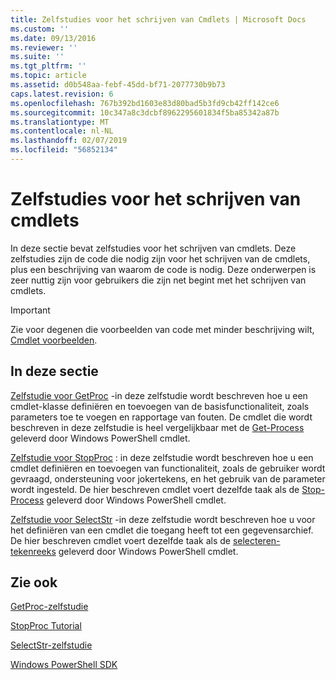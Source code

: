 ```yaml
---
title: Zelfstudies voor het schrijven van Cmdlets | Microsoft Docs
ms.custom: ''
ms.date: 09/13/2016
ms.reviewer: ''
ms.suite: ''
ms.tgt_pltfrm: ''
ms.topic: article
ms.assetid: d0b548aa-febf-45dd-bf71-2077730b9b73
caps.latest.revision: 6
ms.openlocfilehash: 767b392bd1603e83d80bad5b3fd9cb42ff142ce6
ms.sourcegitcommit: 10c347a8c3dcbf8962295601834f5ba85342a87b
ms.translationtype: MT
ms.contentlocale: nl-NL
ms.lasthandoff: 02/07/2019
ms.locfileid: "56852134"
---
```

# <a name="tutorials-for-writing-cmdlets"></a>Zelfstudies voor het schrijven van cmdlets

In deze sectie bevat zelfstudies voor het schrijven van cmdlets. Deze zelfstudies zijn de code die nodig zijn voor het schrijven van de cmdlets, plus een beschrijving van waarom de code is nodig. Deze onderwerpen is zeer nuttig zijn voor gebruikers die zijn net begint met het schrijven van cmdlets.

> [!IMPORTANT]
> Zie voor degenen die voorbeelden van code met minder beschrijving wilt, [Cmdlet voorbeelden](./cmdlet-samples.md).

## <a name="in-this-section"></a>In deze sectie

[Zelfstudie voor GetProc](./getproc-tutorial.md) -in deze zelfstudie wordt beschreven hoe u een cmdlet-klasse definiëren en toevoegen van de basisfunctionaliteit, zoals parameters toe te voegen en rapportage van fouten. De cmdlet die wordt beschreven in deze zelfstudie is heel vergelijkbaar met de [Get-Process](/powershell/module/Microsoft.PowerShell.Management/Get-Process) geleverd door Windows PowerShell cmdlet.

[Zelfstudie voor StopProc](./stopproc-tutorial.md) : in deze zelfstudie wordt beschreven hoe u een cmdlet definiëren en toevoegen van functionaliteit, zoals de gebruiker wordt gevraagd, ondersteuning voor jokertekens, en het gebruik van de parameter wordt ingesteld. De hier beschreven cmdlet voert dezelfde taak als de [Stop-Process](/powershell/module/Microsoft.PowerShell.Management/Stop-Process) geleverd door Windows PowerShell cmdlet.

[Zelfstudie voor SelectStr](./selectstr-tutorial.md) -in deze zelfstudie wordt beschreven hoe u voor het definiëren van een cmdlet die toegang heeft tot een gegevensarchief. De hier beschreven cmdlet voert dezelfde taak als de [selecteren-tekenreeks](/powershell/module/microsoft.powershell.utility/select-string) geleverd door Windows PowerShell cmdlet.

## <a name="see-also"></a>Zie ook

[GetProc-zelfstudie](./getproc-tutorial.md)

[StopProc Tutorial](./stopproc-tutorial.md)

[SelectStr-zelfstudie](./selectstr-tutorial.md)

[Windows PowerShell SDK](../windows-powershell-reference.md)
